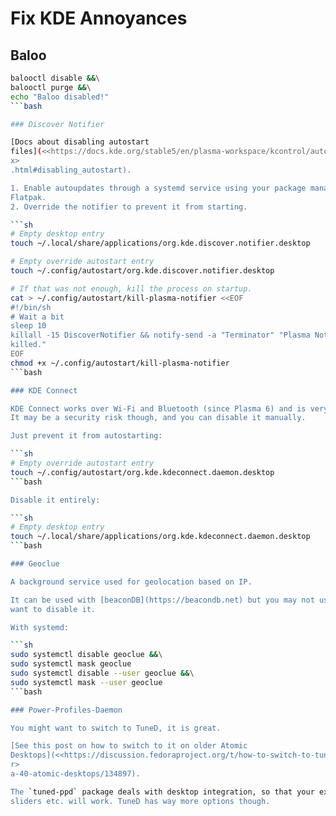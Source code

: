 # Fix KDE Annoyances

## Baloo

```sh
balooctl disable &&\
balooctl purge &&\
echo "Baloo disabled!"
```bash

### Discover Notifier

[Docs about disabling autostart
files](<<https://docs.kde.org/stable5/en/plasma-workspace/kcontrol/autostart/inde>
x>
.html#disabling_autostart).

1. Enable autoupdates through a systemd service using your package manager and
Flatpak.
2. Override the notifier to prevent it from starting.

```sh
# Empty desktop entry
touch ~/.local/share/applications/org.kde.discover.notifier.desktop

# Empty override autostart entry
touch ~/.config/autostart/org.kde.discover.notifier.desktop

# If that was not enough, kill the process on startup.
cat > ~/.config/autostart/kill-plasma-notifier <<EOF
#!/bin/sh
# Wait a bit
sleep 10
killall -15 DiscoverNotifier && notify-send -a "Terminator" "Plasma Notifier
killed."
EOF
chmod +x ~/.config/autostart/kill-plasma-notifier
```bash

### KDE Connect

KDE Connect works over Wi-Fi and Bluetooth (since Plasma 6) and is very useful.
It may be a security risk though, and you can disable it manually.

Just prevent it from autostarting:

```sh
# Empty override autostart entry
touch ~/.config/autostart/org.kde.kdeconnect.daemon.desktop
```bash

Disable it entirely:

```sh
# Empty desktop entry
touch ~/.local/share/applications/org.kde.kdeconnect.daemon.desktop
```bash

### Geoclue

A background service used for geolocation based on IP.

It can be used with [beaconDB](https://beacondb.net) but you may not use it and
want to disable it.

With systemd:

```sh
sudo systemctl disable geoclue &&\
sudo systemctl mask geoclue
sudo systemctl disable --user geoclue &&\
sudo systemctl mask --user geoclue
```bash

### Power-Profiles-Daemon

You might want to switch to TuneD, it is great.

[See this post on how to switch to it on older Atomic
Desktops](<<https://discussion.fedoraproject.org/t/how-to-switch-to-tuned-on-fedo>
r>
a-40-atomic-desktops/134897).

The `tuned-ppd` package deals with desktop integration, so that your existing
sliders etc. will work. TuneD has way more options though.
